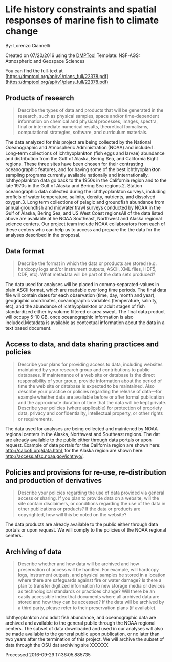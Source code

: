 # Life history constraints and spatial responses of marine fish to climate change

By: Lorenzo Ciannelli

Created on 07/20/2016 using the [DMPTool](https://dmp.cdlib.org/) Template: NSF-AGS: Atmospheric and Geospace Sciences

You can find the full-text at [https://dmptool.org/api/v1/plans_full/22378.pdf](https://dmptool.org/api/v1/plans_full/22378.pdf) 

## Products of research

> Describe the types of data and products that will be generated in the research, such as physical samples, space and/or time-dependent information on chemical and physical processes, images, spectra, final or intermediate numerical results, theoretical formalisms, computational strategies, software, and curriculum materials.

The data analyzed for this project are being collected by the National Oceanographic and Atmospheric Administration (NOAA) and include:1. Long-term collections of ichthyoplankton (fish eggs and larvae) abundance and distribution from the Gulf of Alaska, Bering Sea, and California Bight regions. These three sites have been chosen for their contrasting oceanographic features, and for having some of the best ichthyoplankton sampling programs currently available nationally and internationally. Ichthyoplankton data go back to the 1950s in the California region and to the late 1970s in the Gulf of Alaska and Bering Sea regions.2. Station oceanographic data collected during the ichthyoplankton surveys, including profiels of water temperature, salinity, density, nutrients, and dissolved oxygen.3. Long term collections of pelagic and groundfish abundance from annual groundfish and midwater trawl surveys conducted by NOAA in the Gulf of Alaska, Bering Sea, and US West Coast regionsAll of the data listed above are available at he NOAA Southeast, Northwest and Alaska regional science centers. Our project team include NOAA collabroators from each of these centers who can help us to access and prepare the the data for the analyses described in the proposal.

## Data format

> Describe the format in which the data or products are stored (e.g. hardcopy logs and/or instrument outputs, ASCII, XML files, HDF5, CDF, etc). What metadata will be part of the data sets produced?

The data used for analyses will be placed in comma-separated-values in plain ASCII format, which are readable over long time periods. The final data file will contain dates for each observation (time, day, month and year), geographic coordinates, oceanographic variables (temperature, salinity, etc), and the abundance of ichthyoplankton or adult stages of fish standardized either by volume filtered or area swept. The final data product will occupy 5-10 GB, once oceanographic information is also included.Metadata is available as contextual information about the data in a text based document.

## Access to data, and data sharing practices and policies

> Describe your plans for providing access to data, including websites maintained by your research group and contributions to public databases. If maintenance of a web site or database is the direct responsibility of your group, provide information about the period of time the web site or database is expected to be maintained. Also describe your practice or policies regarding the release of data&#8212;for example whether data are available before or after formal publication and the approximate duration of time that the data will be kept private. Describe your policies (where applicable) for protection of propriety data, privacy and confidentiality, intellectual property, or other rights or requirements.

The data used for analyses are being collected and maintened by NOAA regional centers in the Alaska, Northwest and Southeast regions. The dat are already available to the public either through data portals or upon request. Example of data portals for the California region are shown here: http://calcofi.org/data.html, for the Alaska region are shown here: http://access.afsc.noaa.gov/ichthyo/.

## Policies and provisions for re-use, re-distribution and production of derivatives

> Describe your policies regarding the use of data provided via general access or sharing. If you plan to provide data on a website, will the site contain disclaimers, or conditions regarding the use of the data in other publications or products? If the data or products are copyrighted, how will this be noted on the website?

The data products are already available to the public either through data portals or upon request. We will comply to the policies of the NOAA regional centers.

## Archiving of data

> Describe whether and how data will be archived and how preservation of access will be handled. For example, will hardcopy logs, instrument outputs, and physical samples be stored in a location where there are safeguards against fire or water damage? Is there a plan to transfer digitized information to new storage media or devices as technological standards or practices change? Will there be an easily accessible index that documents where all archived data are stored and how they can be accessed? If the data will be archived by a third party, please refer to their preservation plans (if available).

Ichthyoplankton and adult fish abundance, and oceanographic data are archived and available to the general public through the NOAA regional centers. The subset of data downloaded and used in our analyses will also be made available to the general public upon publication, or no later than two years after the termination of this project. We will archive the subset of data through the OSU dat archiving site XXXXXX

Processed 2016-09-29 17:36:05.885735
